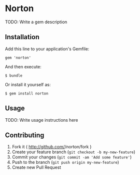 # Norton

TODO: Write a gem description

## Installation

Add this line to your application's Gemfile:

    gem 'norton'

And then execute:

    $ bundle

Or install it yourself as:

    $ gem install norton

## Usage

TODO: Write usage instructions here

## Contributing

1. Fork it ( http://github.com/<my-github-username>/norton/fork )
2. Create your feature branch (`git checkout -b my-new-feature`)
3. Commit your changes (`git commit -am 'Add some feature'`)
4. Push to the branch (`git push origin my-new-feature`)
5. Create new Pull Request